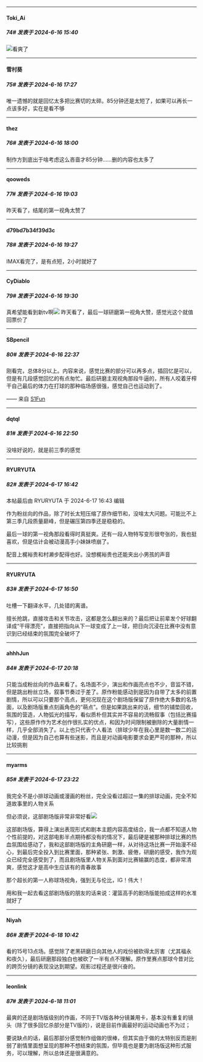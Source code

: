 ﻿
*****

####  Toki_Ai  
##### 74#       发表于 2024-6-16 15:40

<img src="https://static.saraba1st.com/image/smiley/face2017/140.png" referrerpolicy="no-referrer">看爽了


*****

####  雪村葵  
##### 75#       发表于 2024-6-16 17:27

唯一遗憾的就是回忆太多把比赛切的太碎。85分钟还是太短了，如果可以再长一点该多好，实在是看不够


*****

####  thez  
##### 76#       发表于 2024-6-16 18:00

制作方到底出于啥考虑这么吝啬才85分钟……删的内容也太多了


*****

####  qooweds  
##### 77#       发表于 2024-6-16 19:03

昨天看了，结尾的第一视角太赞了


*****

####  d79bd7b34f39d3c  
##### 78#       发表于 2024-6-16 19:27

IMAX看完了，是有点短，2小时就好了

*****

####  CyDiablo  
##### 79#       发表于 2024-6-16 19:30

真希望能看到新tv啊<img src="https://static.saraba1st.com/image/smiley/face2017/072.png" referrerpolicy="no-referrer">
昨天看了，最后一球研磨第一视角大赞，感觉光这个就值回票价了


*****

####  SBpencil  
##### 80#       发表于 2024-6-16 22:37

刚看完，总体8分以上。内容来说，感觉比赛的部分可以再多点，插回忆是可以，但是有几段感觉回忆的有点匆忙。最后研磨主观视角那段牛逼的，所有人咬着牙榨干自己最后的体力在打球的那种临场感很强，感觉自己也运动到了。

—— 来自 [S1Fun](https://s1fun.koalcat.com)


*****

####  dqtql  
##### 81#       发表于 2024-6-16 22:50

没啥好说的，就是前三季的感觉


*****

####  RYURYUTA  
##### 82#       发表于 2024-6-17 16:42

 本帖最后由 RYURYUTA 于 2024-6-17 16:43 编辑 

作为粉丝向的作品，除了时长太短压缩了原作细节和，没啥太大问题。可能比不上第三季几段质量巅峰，但是碾压第四季还是稳稳的。

最后一球的第一视角那段看得时真挺爽。还有一段人物特写变形很夸张的，我也挺喜欢，但是估计会被动漫高手小妹妹喷崩了。

配音上梶裕贵和村濑步配得也好。没想梶裕贵也还能夹出小男孩的声音


*****

####  RYURYUTA  
##### 83#       发表于 2024-6-17 16:50

吐槽一下翻译水平，几处错的离谱。

擅长抢跳，直接攻击和关节攻击，这都是怎么翻出来的？最后把让前辈发个好球翻译成“干得漂亮”，直接把指向从下一球变成了上一球，把日向沉浸在比赛中没有意识到已经结束的氛围完全破坏了


*****

####  ahhhJun  
##### 84#       发表于 2024-6-17 20:18

只能当成粉丝向的作品来看了。名场面不少，演出和作画亮点也不少，音监不错，但是跳出粉丝立场，叙事节奏过于差了。原作粉能感动到是因为自带了太多的前置剧情，所以可以只要那个高点，更何况现在这个剧场版保留了原作绝大多数的名场面，以及剧场版重点刻画角色的“萌点”。但是如果跳出来的话，细节的铺垫回收，氛围的营造，人物弧光的描写，看似质朴但其实并不容易的流畅叙事（包括比赛描写），这些原作作为艺术创作很扎实的优点，和因为时间限制被删除的大量剧情一样，几乎全部消失了。以上也只代表个人看法（排球少年在我心里是数一数二的运动漫，但是因为自己也算有些迷影，而且是对动画电影要求会更严苛的那种，所以比较挑剔


*****

####  myarms  
##### 85#       发表于 2024-6-17 23:22

我完全不是小排球动画或漫画的粉丝，完全没看过超过一集的排球动画，完全不知道故事里的人物关系

但必须说，这部剧场版非常非常好看<img src="https://static.saraba1st.com/image/smiley/face2017/057.png" referrerpolicy="no-referrer">

这部剧场版，算得上演出表现形式和剧本主题内容高度结合，我一点都不知道人物个性前提的，对这部电影半点期待都没有的情况下，最后硬是被那种排球比赛的热血氛围给感动了，我和这部剧场版的主角研磨一样，从对待这场比赛一开始漫不经心，到最后完全投入到比赛里面，那种紧张、刺激、疲倦，研磨的感受，我作为观众已经完全感受到了，而且剧场版里人物关系到面对比赛输赢的态度，都非常清爽，感觉这才是高中生应该有的青春故事

那个超长的第一人称球场视角，强到无与伦比，IG！伟大！

用和我一起去看这部剧场版的朋友的话来说：灌篮高手的剧场版能拍成这样的水准就好了


*****

####  Niyah  
##### 86#       发表于 2024-6-18 10:42

看的15号13点场。感觉除了老黑研磨日向其他人的戏份被砍得太厉害（尤其福永和夜久），最后研磨那段独白也被砍了一半有点不理解。原作里赛点那球今昔对比的跨页分镜的表现没达到期望。观影过程还是很兴奋的。


*****

####  leonlink  
##### 87#       发表于 2024-6-18 11:01

最爽的还是剧场版级别的作画，不同于TV版各种分镜兼用卡，基本没有重复的镜头（除了很多回忆杀部分是TV版的），说是目前作画最好的运动动画也不为过；

要说缺点的话，最后那部分感觉制作组做的很棒，但其实由于做的太特别反而是削弱了剧情里面想呈现的那种不想结束的氛围，但毕竟也是要为剧场版这种形式服务，可以理解，所以总体还是很满意的。

